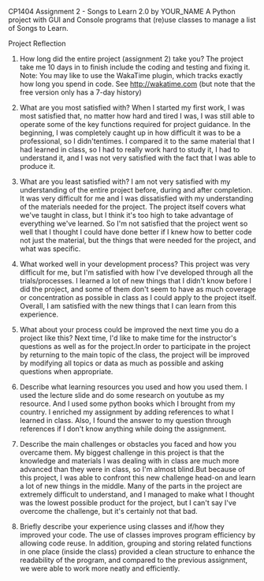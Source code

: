 CP1404 Assignment 2 - Songs to Learn 2.0 by YOUR_NAME
A Python project with GUI and Console programs that (re)use classes to manage a list of Songs to Learn.

Project Reflection
1. How long did the entire project (assignment 2) take you?
The project take me 10 days in to finish include the coding and testing and fixing it.
Note: You may like to use the WakaTime plugin, which tracks exactly how long you spend in code. See http://wakatime.com (but note that the free version only has a 7-day history)

2. What are you most satisfied with?
When I started my first work, I was most satisfied that, no matter how hard and tired I was, I was still able to operate some of the key functions
required for project guidance. In the beginning, I was completely caught up in how difficult it was to be a professional, so I didn'tentimes.
I compared it to the same material that I had learned in class, so I had to really work hard to study it, I had to understand it, 
and I was not very satisfied with the fact that I was able to produce it.

3. What are you least satisfied with?
I am not very satisfied with my understanding of the entire project before, during and after completion. It was very difficult for me and I was dissatisfied with my understanding of the materials needed for the project. The project itself covers what we've taught in class, but I think it's too high to take advantage of everything we've learned. So I'm not satisfied that the project went so well that I thought I could have done better if I knew how to better code not just the material, but the things that were needed for the project, and what was specific.

4. What worked well in your development process?
This project was very difficult for me, but I'm satisfied with how I've developed through all the trials/processes. I learned a lot of new things that I didn't know before I did the project, and some of them don't seem to have as much coverage or concentration as possible in class as I could apply to the project itself. Overall, I am satisfied with the new things that I can learn from this experience.

5. What about your process could be improved the next time you do a project like this?
Next time, I'd like to make time for the instructor's questions as well as for the project.In order to participate in the project by returning to the main topic of the class, the project will be improved by modifying all topics or data as much as possible and asking questions when appropriate.

6. Describe what learning resources you used and how you used them.
I used the lecture slide and do some research on youtube as my resource. And I used some python books which I brought from my country.
I enriched my assignment by adding references to what I learned in class. Also, I found the answer to my question through references if I don't know anything while doing the assignment.

7. Describe the main challenges or obstacles you faced and how you overcame them.
My biggest challenge in this project is that the knowledge and materials I was dealing with in class are much more advanced than they were in class, so I'm almost blind.But because of this project, I was able to confront this new challenge head-on and learn a lot of new things in the middle. Many of the parts in the project are extremely difficult to understand, and I managed to make what I thought was the lowest possible product for the project, but I can't say I've overcome the challenge, but it's certainly not that bad.

8. Briefly describe your experience using classes and if/how they improved your code.
The use of classes improves program efficiency by allowing code reuse. In addition, grouping and storing related functions in one place (inside the class) provided a clean structure to enhance the readability of the program, and compared to the previous assignment, we were able to work more neatly and efficiently.

